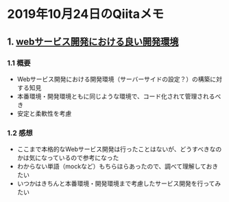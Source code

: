 # 2019年10月24日のQiitaメモ

## 1. [webサービス開発における良い開発環境](https://qiita.com/reireias/items/2597871afb76086a6d21)

### 1.1 概要

- Webサービス開発における開発環境（サーバーサイドの設定？）の構築に対する知見
- 本番環境・開発環境ともに同じような環境で、コード化されて管理されるべき
- 安定と柔軟性を考慮

### 1.2 感想

- ここまで本格的なWebサービス開発は行ったことはないが、どうすべきなのかは気になっているので参考になった
- わからない単語（mockなど）もちらほらあったので、調べて理解しておきたい
- いつかはきちんと本番環境・開発環境まで考慮したサービス開発を行ってみたい
